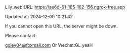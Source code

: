 Lily_web URL: https://ae6d-61-165-102-156.ngrok-free.app

Updated at: 2024-12-09 10:21:42

If you cannot open this URL, the server might be down.

Please contact: 

goley04@foxmail.com Or Wechat:GL_yeaH
